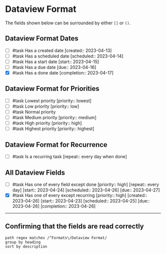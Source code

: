 # Dataview Format

The fields shown below can be surrounded by either `[]` or `()`.

## Dataview Format Dates

<!-- placeholder to force blank line before included text --><!-- include: DocsSamplesForTaskFormats.test.Serializer_Dates_dataview-include.approved.md -->

- [ ] #task Has a created date  [created:: 2023-04-13]
- [ ] #task Has a scheduled date  [scheduled:: 2023-04-14]
- [ ] #task Has a start date  [start:: 2023-04-15]
- [ ] #task Has a due date  [due:: 2023-04-16]
- [x] #task Has a done date  [completion:: 2023-04-17]

<!-- placeholder to force blank line after included text --><!-- endInclude -->

## Dataview Format for Priorities

<!-- placeholder to force blank line before included text --><!-- include: DocsSamplesForTaskFormats.test.Serializer_Priorities_dataview-include.approved.md -->

- [ ] #task Lowest priority  [priority:: lowest]
- [ ] #task Low priority  [priority:: low]
- [ ] #task Normal priority
- [ ] #task Medium priority  [priority:: medium]
- [ ] #task High priority  [priority:: high]
- [ ] #task Highest priority  [priority:: highest]

<!-- placeholder to force blank line after included text --><!-- endInclude -->

## Dataview Format for Recurrence

- [ ] #task Is a recurring task  [repeat:: every day when done]

## All Dataview Fields

- [ ] #task Has one of every field except done  [priority:: high]  [repeat:: every day]  [start:: 2023-04-24]  [scheduled:: 2023-04-26]  [due:: 2023-04-27]
- [x] #task Has one of every except recurring  [priority:: high]  [created:: 2023-04-26]  [start:: 2023-04-23]  [scheduled:: 2023-04-25]  [due:: 2023-04-26]  [completion:: 2023-04-26]

---

## Confirming that the fields are read correctly

```tasks
path regex matches /^Formats\/Dataview Format/
group by heading
sort by description
```

